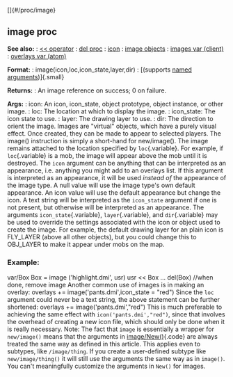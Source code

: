 []{#/proc/image}
  ## image proc
  **See also:**
  :   [\<\< operator](ref/operator/%3c%3c)
  :   [del proc](ref/proc/del)
  :   [icon](ref/icon)
  :   [image objects](ref/image)
  :   [images var (client)](ref/client/var/images)
  :   [overlays var (atom)](ref/atom/var/overlays)
  <!-- -->
  **Format:**
  :   image(icon,loc,icon_state,layer,dir)
  :   [(supports [named arguments](ref/proc/arguments/named))]{.small}
  <!-- -->
  **Returns:**
  :   An image reference on success; 0 on failure.
  <!-- -->
  **Args:**
  :   icon: An icon, icon_state, object prototype, object instance, or
      other image.
  :   loc: The location at which to display the image.
  :   icon_state: The icon state to use.
  :   layer: The drawing layer to use.
  :   dir: The direction to orient the image.
  Images are \"virtual\" objects, which have a purely visual effect. Once
  created, they can be made to appear to selected players. The image()
  instruction is simply a short-hand for new/image().
  The image remains attached to the location specified by
  `loc`{.variable}. For example, if `loc`{.variable} is a mob, the image
  will appear above the mob until it is destroyed.
  The `icon` argument can be anything that can be interpreted as an
  appearance, i.e. anything you might add to an overlays list. If this
  argument is interpreted as an appearance, it will be used *instead of*
  the appearance of the image type. A null value will use the image
  type\'s own default appearance. An icon value will use the default
  appearance but change the icon. A text string will be interpreted as the
  `icon_state` argument if one is not present, but otherwise will be
  interpreted as an appearance.
  The arguments `icon_state`{.variable}, `layer`{.variable}, and
  `dir`{.variable} may be used to override the settings associated with
  the icon or object used to create the image. For example, the default
  drawing layer for an plain icon is FLY_LAYER (above all other objects),
  but you could change this to OBJ_LAYER to make it appear under mobs on
  the map.
  ### Example:
  var/Box Box = image (\'highlight.dmi\', usr) usr \<\< Box \... del(Box)
  //when done, remove image
  Another common use of images is in making an overlay: overlays +=
  image(\'pants.dmi\',icon_state = \"red\")
  Since the `loc` argument could never be a text string, the above
  statement can be further shortened: overlays +=
  image(\'pants.dmi\',\"red\")
  This is much preferable to achieving the same effect with
  `icon('pants.dmi',"red")`, since that involves the overhead of creating
  a new icon file, which should only be done when it is really necessary.
  Note: The fact that `image` is essentially a wrapper for `new/image()`
  means that the arguments in [image/New()](ref/datum/proc/New){.code} are
  always treated the same way as defined in this article. This applies
  even to subtypes, like `/image/thing`. If you create a user-defined
  subtype like `new/image/thing()` it will still use the arguments the
  same way as in `image()`. You can\'t meaningfully customize the
  arguments in `New()` for images.